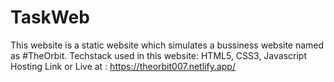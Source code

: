 # TaskWeb
This website is a static website which simulates a bussiness website named as #TheOrbit.
Techstack used in this website: HTML5, CSS3, Javascript
Hosting Link or Live at : https://theorbit007.netlify.app/
